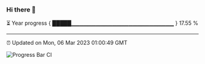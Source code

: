 ### Hi there 👋

⏳ Year progress { █████▁▁▁▁▁▁▁▁▁▁▁▁▁▁▁▁▁▁▁▁▁▁▁▁▁ } 17.55 %

---

⏰ Updated on Mon, 06 Mar 2023 01:00:49 GMT

![Progress Bar CI](https://github.com/liununu/liununu/workflows/Progress%20Bar%20CI/badge.svg)
